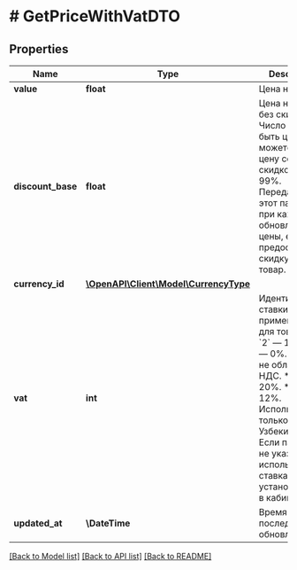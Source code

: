 # # GetPriceWithVatDTO

## Properties

Name | Type | Description | Notes
------------ | ------------- | ------------- | -------------
**value** | **float** | Цена на товар. | [optional]
**discount_base** | **float** | Цена на товар без скидки.  Число должно быть целым. Вы можете указать цену со скидкой от 5 до 99%.  Передавайте этот параметр при каждом обновлении цены, если предоставляете скидку на товар. | [optional]
**currency_id** | [**\OpenAPI\Client\Model\CurrencyType**](CurrencyType.md) |  | [optional]
**vat** | **int** | Идентификатор ставки НДС, применяемой для товара:  * &#x60;2&#x60; — 10%. * &#x60;5&#x60; — 0%. * &#x60;6&#x60; — не облагается НДС. * &#x60;7&#x60; — 20%. * &#x60;9&#x60; — 12%. Используется только в Узбекистане.  Если параметр не указан, используется ставка НДС, установленная в кабинете. | [optional]
**updated_at** | **\DateTime** | Время последнего обновления. |

[[Back to Model list]](../../README.md#models) [[Back to API list]](../../README.md#endpoints) [[Back to README]](../../README.md)
